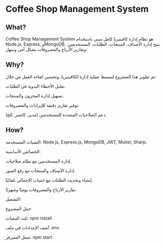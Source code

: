 # Coffee Shop Management System

## What?
Coffee Shop Management System هو نظام إدارة كافيتيريا كامل مبني باستخدام Node.js, Express, وMongoDB. يتيح إدارة الأصناف، المنتجات، الطلبات، المستخدمين، وتقارير الأرباح والمصروفات بشكل آمن وسهل.


## Why?
تم تطوير هذا المشروع لتبسيط عملية إدارة الكافيتيريا، وتحسين كفاءة العمل من خلال:

تقليل الأخطاء اليدوية في الطلبات.

تسهيل إدارة المخزون والمنتجات.

توفير تقارير دقيقة للإيرادات والمصروفات.

دعم الصلاحيات المتعددة للمستخدمين (مدير، كاشير، إلخ).

## How?
التقنيات المستخدمة: Node.js, Express.js, MongoDB, JWT, Multer, Sharp.

الخصائص الأساسية:

إدارة المستخدمين مع نظام صلاحيات.

إدارة الأصناف والمنتجات مع رفع الصور.

إنشاء وتحديث الطلبات مع حساب الإجمالي تلقائيًا.

تقارير الأرباح والمصروفات يوميًا وشهريًا.

التشغيل:

حمل المشروع.

ثبّت التبعيات: npm install.

أضف الإعدادات في ملف .env.

شغل السيرفر: npm start.
